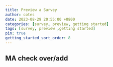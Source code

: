```yaml
---
title: Preview a Survey
author: cotes
date: 2023-08-29 20:55:00 +0800
categories: [survey, preview, getting started]
tags: [survey, preview ,getting started]
pin: true
getting_started_sort_order: 8
---
```


## MA check over/add